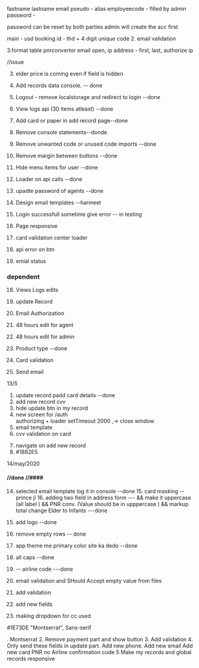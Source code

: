 fastname lastname email pseudo - alias employeecode - filled by admin password -

password can be reset by both parties admin will create the acc first

main - usd booking id - thd + 4 digit unique code 2. email validation

3.format table pnrconvertor email open, ip address - first, last, authorize ip

//issue

3. elder price is coming even if field is hidden

4. Add records data console. -- done
5. Logout - remove localstorage and redirect to login --done
6. View logs api (30 items atleast) --done
7. Add card or paper in add record page--done
8. Remove console statements--donde
9. Remove unwanted code or unused code imports --done
10. Remove margin between buttons --done
11. Hide menu items for user --done
12. Loader on api calls --done
13. upadte password of agents --done

14. Design email templates --harmeet

15. Login successfull sometime give error -- in testing
16. Page responsive
17. card validation center loader
18. api error on btn
19. emial status

### dependent

18. Views Logs edits
19. update Record

20. Email Authorization
21. 48 hours edit for agent
22. 48 hours edit for admin
23. Product type --done
24. Card validation
25. Send email

13/5

<!-- https://datastudio.google.com/u/0/reporting/2975876c-76bc-4c5c-9775-74544276471c/page/ElInC -->

1. update record padd card details --done
2. add new record cvv
3. hide update btn in my record
4. new screen for /auth  
   authorizing + loader setTimeout 2000 ,-> close window
5. email template
6. cvv validation on card
 <!-- new Date('2022-05-13T03:39:48.781Z') - new Date() -->

7. navigate on add new record
8. #1882E5
    <!-- #0E4E8A -->
     <!-- color: #0B4173;font-size: 16px; -->

<!--




.menu-icon{
  width:100%;
  display:flex;
  justify-content:space-between;
  align-items:center;
   padding:20px;
}
.logo {
  display:flex;
}

<div class="menu">
  <div class="menu-icon">
  <div class="logo"> Logo</div>

  </div>

-->

14/may/2020

#### //done //####

14. selected email template log it in console --done 15. card masking --prince ji 16. adding two field in address form --- && make it uppercase (all label ) && PNR conv. (Value should be in upppercase ) && markup total change Elder to Infants ---done
15. add logo --done
16. remove empty rows -- done
17. app theme me primary color site ka dedo --done
18. all caps --done

19. -- airline code ---done
20. email validation and SHould Accept empty value from files

21. add validation

22. add new fields
23. making dropdown for cc used

<!--  font  -->

#1E73DE "Montserrat", Sans-serif

. Montserrat 2. Remove payment part and show button 3. Add validation 4. Only send these fields in update part. Add new phone. Add new email Add new card PNR no Airline confirmation code 5 Make my records and global records responsive
